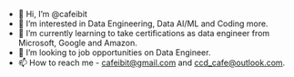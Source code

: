 - 👋 Hi, I’m @cafeibit
- 👀 I’m interested in Data Engineering, Data AI/ML and Coding more.
- 🌱 I’m currently learning to take certifications as data engineer from Microsoft, Google and Amazon.
- 💞️ I’m looking to job opportunities on Data Engineer.
- 📫 How to reach me - cafeibit@gmail.com and ccd_cafe@outlook.com.

<!---
cafeibit/cafeibit is a ✨ special ✨ repository because its `README.md` (this file) appears on your GitHub profile.
You can click the Preview link to take a look at your changes.
--->
